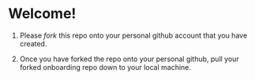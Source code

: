 # **Welcome!**

1. Please _fork_ this repo onto your personal github account that you have created.

2. Once you have forked the repo onto your personal github, pull your forked onboarding repo down to your local machine.
